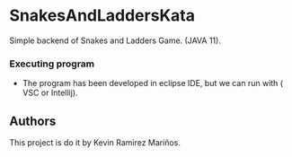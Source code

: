 # SnakesAndLaddersKata

Simple backend of Snakes and Ladders Game. (JAVA 11).


### Executing program

* The program has been developed in eclipse IDE, but we can run with ( VSC or Intellij).


## Authors

This project is do it by Kevin Ramirez Mariños.


